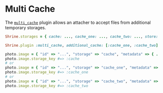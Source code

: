 # Multi Cache

The [`multi_cache`][multi_cache] plugin allows an attacher to accept files from
additional temporary storages.

```rb
Shrine.storages = { cache: ..., cache_one: ..., cache_two: ..., store: ... }

Shrine.plugin :multi_cache, additional_cache: [:cache_one, :cache_two]
```
```rb
photo.image = { "id" => "...", "storage" => "cache", "metadata" => { ... } }
photo.image.storage_key #=> :cache
# or
photo.image = { "id" => "...", "storage" => "cache_one", "metadata" => { ... } }
photo.image.storage_key #=> :cache_one
# or
photo.image = { "id" => "...", "storage" => "cache_two", "metadata" => { ... } }
photo.image.storage_key #=> :cache_two
```

[multi_cache]: /lib/shrine/plugins/multi_cache.rb
